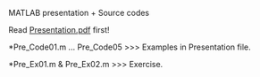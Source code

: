 MATLAB presentation + Source codes

Read [Presentation.pdf](https://github.com/AliKarbasiCom/Uni-Presentations-MATLAB/blob/main/Presentation.pdf) first!

*Pre_Code01.m ... Pre_Code05 >>> Examples in Presentation file.

*Pre_Ex01.m & Pre_Ex02.m >>> Exercise.
